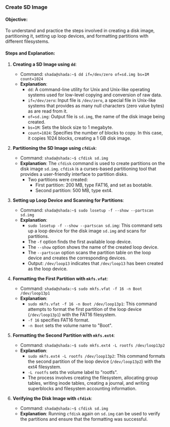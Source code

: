 
### Create SD Image

#### Objective:

To understand and practice the steps involved in creating a disk image, partitioning it, setting up loop devices, and formatting partitions with different filesystems.

#### Steps and Explanation:

1.  **Creating a SD Image using `dd`**:
    
    -   Command: `shada@shada:~$ dd if=/dev/zero of=sd.img bs=1M count=1024`
    -   **Explanation**:
        -   `dd`: A command-line utility for Unix and Unix-like operating systems used for low-level copying and conversion of raw data.
        -   `if=/dev/zero`: Input file is `/dev/zero`, a special file in Unix-like systems that provides as many null characters (zero value bytes) as are read from it.
        -   `of=sd.img`: Output file is `sd.img`, the name of the disk image being created.
        -   `bs=1M`: Sets the block size to 1 megabyte.
        -   `count=1024`: Specifies the number of blocks to copy. In this case, it copies 1024 blocks, creating a 1 GB disk image.
2.  **Partitioning the SD Image using `cfdisk`**:
    
    -   Command: `shada@shada:~$ cfdisk sd.img`
    -   **Explanation**: The `cfdisk` command is used to create partitions on the disk image `sd.img`. `cfdisk` is a curses-based partitioning tool that provides a user-friendly interface to partition disks.
        -   Two partitions were created:
            -   First partition: 200 MB, type FAT16, and set as bootable.
            -   Second partition: 500 MB, type ext4.
3.  **Setting up Loop Device and Scanning for Partitions**:
    
    -   Command: `shada@shada:~$ sudo losetup -f --show --partscan sd.img`
    -   **Explanation**:
        -   `sudo losetup -f --show --partscan sd.img`: This command sets up a loop device for the disk image `sd.img` and scans for partitions.
        -   The `-f` option finds the first available loop device.
        -   The `--show` option shows the name of the created loop device.
        -   The `--partscan` option scans the partition table on the loop device and creates the corresponding devices.
        -   Output: `/dev/loop13` indicates that `/dev/loop13` has been created as the loop device.
4.  **Formatting the First Partition with `mkfs.vfat`**:
    
    -   Command: `shada@shada:~$ sudo mkfs.vfat -f 16 -n Boot /dev/loop13p1`
    -   **Explanation**:
        -   `sudo mkfs.vfat -f 16 -n Boot /dev/loop13p1`: This command attempts to format the first partition of the loop device (`/dev/loop13p1`) with the FAT16 filesystem.
        -   `-f 16` specifies FAT16 format.
        -   `-n Boot` sets the volume name to "Boot".
       
5.  **Formatting the Second Partition with `mkfs.ext4`**:
    
    -   Command: `shada@shada:~$ sudo mkfs.ext4 -L rootfs /dev/loop13p2`
    -   **Explanation**:
        -   `sudo mkfs.ext4 -L rootfs /dev/loop13p2`: This command formats the second partition of the loop device (`/dev/loop13p2`) with the ext4 filesystem.
        -   `-L rootfs` sets the volume label to "rootfs".
        -   The process involves creating the filesystem, allocating group tables, writing inode tables, creating a journal, and writing superblocks and filesystem accounting information.
6.  **Verifying the Disk Image with `cfdisk`**:
    
    -   Command: `shada@shada:~$ cfdisk sd.img`
    -   **Explanation**: Running `cfdisk` again on `sd.img` can be used to verify the partitions and ensure that the formatting was successful.

